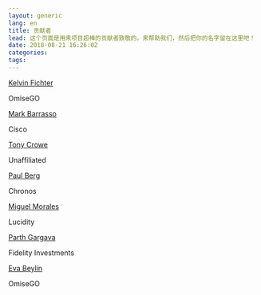 ```yaml
---
layout: generic
lang: en
title: 贡献者
lead: 这个页面是用来项目超棒的贡献者致敬的。来帮助我们，然后把你的名字留在这里吧！
date: 2018-08-21 16:26:02
categories:
tags:
---
```


<div class="container">
  <div class="row">
    <div class="card col-sm-12 col-md-3">
      <div class="card-body">
        <div class="card-title"><a href="https://github.com/kfichter">Kelvin Fichter</a></div>
        <p class="card-text">OmiseGO</p>
      </div>
    </div>
    <div class="card col-sm-12 col-md-3">
      <div class="card-body">
        <div class="card-title"><a href="https://github.com/barrasso">Mark Barrasso</a></div>
        <p class="card-text">Cisco</p>
      </div>
    </div>
    <div class="card col-sm-12 col-md-3">
      <div class="card-body">
        <div class="card-title"><a href="https://github.com/tcrowe">Tony Crowe</a></div>
        <p class="card-text">Unaffiliated</p>
      </div>
    </div>
    <div class="card col-sm-12 col-md-3">
      <div class="card-body">
        <div class="card-title"><a href="https://github.com/PaulRBerg">Paul Berg</a></div>
        <p class="card-text">Chronos</p>
      </div>
    </div>
    <div class="card col-sm-12 col-md-3">
      <div class="card-body">
        <div class="card-title"><a href="https://github.com/therevoltingx">Miguel Morales</a></div>
        <p class="card-text">Lucidity</p>
      </div>
    </div>
    <div class="card col-sm-12 col-md-3">
      <div class="card-body">
        <div class="card-title"><a href="https://github.com/parthgargava">Parth Gargava</a></div>
        <p class="card-text">Fidelity Investments</p>
      </div>
    </div>
    <div class="card col-sm-12 col-md-3">
      <div class="card-body">
        <div class="card-title"><a href="https://github.com/evabeylin">Eva Beylin</a></div>
        <p class="card-text">OmiseGO</p>
      </div>
    </div>
  </div>
</div>
